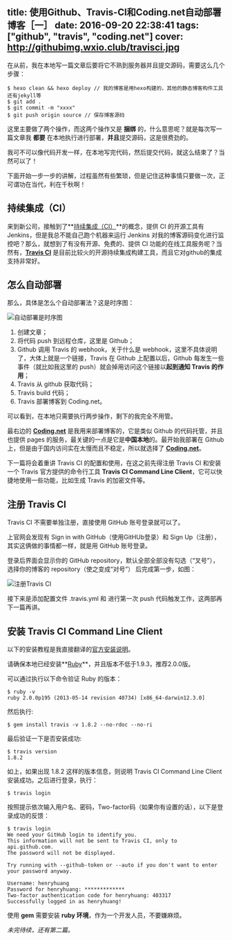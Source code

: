 title: 使用Github、Travis-CI和Coding.net自动部署博客［一］
date: 2016-09-20 22:38:41
tags: ["github", "travis", "coding.net"]
cover: http://githubimg.wxio.club/travisci.jpg
---
在从前，我在本地写一篇文章后要将它不熟到服务器并且提交源码，需要这么几个步骤：

```shell
$ hexo clean && hexo deploy // 我的博客是用hexo构建的，其他的静态博客构件工具还有jekyll等
$ git add .
$ git commit -m "xxxx"
$ git push origin source // 保存博客源码
```

这里主要做了两个操作，而这两个操作又是 **捆绑** 的，什么意思呢？就是每次写一篇文章我 **都要** 在本地执行进行部署，**并且**提交源码，这是很费劲的。

我可不可以像代码开发一样，在本地写完代码，然后提交代码，就这么结束了？当然可以了！

下面开始一步一步的讲解，过程虽然有些繁琐，但是记住这种事情只要做一次，正可谓功在当代，利在千秋啊！

## 持续集成（CI）

来到新公司，接触到了**[持续集成（CI）](http://baike.baidu.com/view/5253255.htm)**的概念，提供 CI 的开源工具有 Jenkins，但是我总不能自己跑个机器来运行 Jenkins 对我的博客源码变化进行监控吧？那么，就想到了有没有开源、免费的、提供 CI 功能的在线工具服务呢？当然有，[**Travis CI**](https://travis-ci.org/) 是目前比较火的开源持续集成构建工具，而且它对github的集成支持非常好。

## 怎么自动部署

那么，具体是怎么个自动部署法？这是时序图：

![自动部署是时序图](http://githubimg.wxio.club/blog-with-github-travis-ci-SequenceDiagram.jpg "自动部署时序图")

1. 创建文章；
2. 将代码 push 到远程仓库，这里是 Github；
3. Github 调用 Travis 的 webhook，关于什么是 webhook，这里不具体说明了，大体上就是一个链接，Travis 在 Github 上配置以后，Github 每发生一些事件（就比如我这里的 push）就会掉用访问这个链接以**起到通知 Travis 的作用**；
4. Travis 从 github 获取代码；
5. Travis build 代码；
6. Travis 部署博客到 Coding.net。

可以看到，在本地只需要执行两步操作，剩下的我完全不用管。

最右边的 **[Coding.net](https://coding.net/)** 是我用来部署博客的，它是类似  Github 的代码托管，并且也提供 pages 的服务，最关键的一点是它是**中国本地**的。最开始我部署在 Github 上，但是由于国内访问实在太慢而且不稳定，所以就选择了 **[Coding.net](https://coding.net/)**。

下一篇将会着重讲 Travis CI 的配置和使用，在这之前先得注册 Travis CI 和安装一个 Travis 官方提供的命令行工具 **Travis CI Command Line Client**，它可以快捷地使用一些功能，比如生成 Travis 的加密文件等。

## 注册 Travis CI

Travis CI 不需要单独注册，直接使用 GitHub 账号登录就可以了。

上官网会发现有 Sign in with GitHub（使用GitHUb登录）和 Sign Up（注册），其实这俩做的事情都一样，就是用 GitHub 账号登录。

登录后界面会显示你的 GitHub repository，默认全部全部没有勾选（“叉号”），选择你的博客的 repository（使之变成“对号”） 后完成第一步，如图：

![注册Travis CI](http://githubimg.wxio.club/blog/blog-with-github-travis-ci-and-coding-net/travis-sign-in.png "注册Travis CI")

接下来是添加配置文件 .travis.yml 和 进行第一次 push 代码触发工作，这两部再下一篇再讲。

## 安装 Travis CI Command Line Client

以下的安装教程是我直接翻译的[官方安装说明](https://github.com/travis-ci/travis.rb#installation)。

请确保本地已经安装**[Ruby](http://www.ruby-lang.org/en/downloads/)**，并且版本不低于1.9.3，推荐2.0.0版。

可以通过执行以下命令验证 Ruby 的版本：

```
$ ruby -v
ruby 2.0.0p195 (2013-05-14 revision 40734) [x86_64-darwin12.3.0]
```

然后执行:

```
$ gem install travis -v 1.8.2 --no-rdoc --no-ri
```

最后验证一下是否安装成功:

```
$ travis version
1.8.2
```

如上，如果出现 1.8.2 这样的版本信息，则说明 Travis CI Command Line Client 安装成功。之后进行登录，执行：

```
$ travis login
```

按照提示依次输入用户名、密码，Two-factor码（如果你有设置的话），以下是登录成功的反馈：

```
$ travis login
We need your GitHub login to identify you.
This information will not be sent to Travis CI, only to api.github.com.
The password will not be displayed.

Try running with --github-token or --auto if you don't want to enter your password anyway.

Username: henryhuang
Password for henryhuang: *************
Two-factor authentication code for henryhuang: 403317
Successfully logged in as henryhuang!
```

使用 **gem** 需要安装 **ruby 环境**，作为一个开发人员，不要嫌麻烦。

*未完待续，还有第二篇。*

